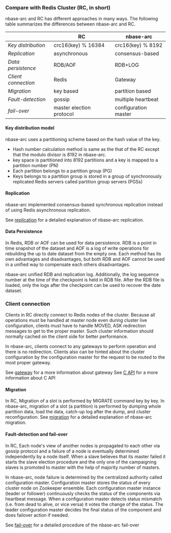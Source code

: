 ### Compare with Redis Cluster (RC, in short)
nbase-arc and RC has different approaches in many ways. The following table summarizes the differences between nbase-arc and RC.

|       | RC | nbase-arc |
|-------|-----------|----|
| *Key distribution* | crc16(key) % 16384 | crc16(key) % 8192 |
| *Replication* | asynchronous | consensus-based |
| *Data persistence* | RDB/AOF | RDB+LOG |
| *Client connection* | Redis | Gateway |
| *Migration* | key based | partition based |
| *Fault-detection* | gossip | multiple heartbeat |
| *fail-over* | master election protocol | configuration master |


#### Key distribution model
nbase-arc uses a partitioning scheme based on the hash value of the key. 

* Hash number calculation method is same as the that of the RC except that the modulo divisor is 8192 in nbase-arc.
* key space is partitioned into 8192 partitions and a key is mapped to a partition number (PN)
* Each partition belongs to a partition group (PG)
* Keys belongs to a partition group is stored in a group of synchronously replicated Redis servers called partition group servers (PGSs)

#### Replication
nbase-arc implemented consensus-based synchronous replication instead of using Redis asynchronous replication. 

See [replication](/doc/state-machine-replicator.md) for a detailed explanation of nbase-arc replication.

#### Data Persistence
In Redis, RDB or AOF can be used for data persistence. RDB is a point in time snapshot of the dataset and AOF is a log of write operations for rebuilding the up to date dataset from the empty one. Each method has its own advantages and disadvantages, but both RDB and AOF cannot be used in a unified way to compensate each others disadvantages.

nbase-arc unified RDB and replication log. Additionally, the log sequence number at the time of the checkpoint is held in RDB file. After the RDB file is loaded, only the logs after the checkpoint can be used to recover the date dataset.

### Client connection
Clients in RC directly connect to Redis nodes of the cluster. Because all operations must be handled at master node even during cluster live configuration, clients must have to handle MOVED, ASK redirection messages to get to the proper master. Such cluster information should normally cached on the client side for better performance.

In nbase-arc, clients connect to any gateways to perform operation and there is no redirection. Clients also can be hinted about the cluster configuration by the configuration master for the request to be routed to the most proper gateway.

See [gateway](/doc/gateway.md) for a more information about gateway
See [C API](/api/arcci/README.md) for a more information about C API

#### Migration
In RC, Migration of a slot is performed by MIGRATE command  key by key.
In nbase-arc, migration of a slot (a partition) is performed by dumping whole partition data, load the data, catch-up log after the dump, and cluster reconfiguration.
See [migration](/doc/migration.md) for a detailed explanation of nbase-arc migration.


#### Fault-detection and fail-over
In RC, Each node's view of another nodes is propagated to each other via gossip protocol and a failure of a node is eventually determined independently by a node itself. When a slave believes that its master failed it starts the slave election procedure and the only one of the campaigning slaves is promoted to master with the help of majority number of masters.

In nbase-arc, node failure is determined by the centralized authority called configuration master. Configuration master stores the status of every cluster node on Zookeeper ensemble. Each configuration master instance (leader or follower) continuously checks the status of the components via heartbeat message. When a configuration master detects status mismatch (i.e. from dead to alive, or vice versa) it votes the change of the status. The leader configuration master decides the final status of the component and does failover action if needed.

See [fail-over](/doc/failure-detection-and-failover.md) for a detailed procedure of the nbase-arc fail-over 
